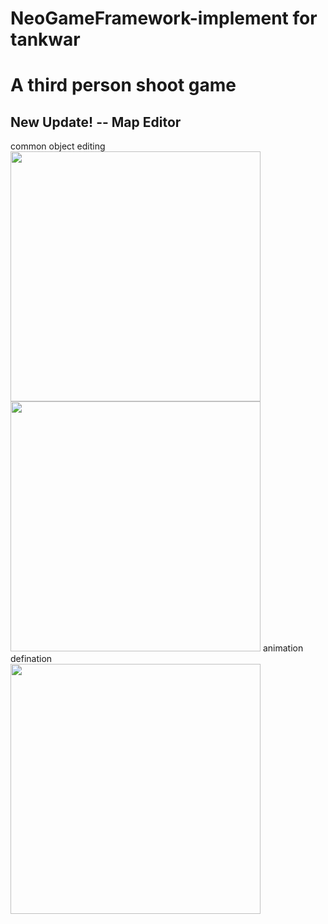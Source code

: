 # NeoGameFramework-implement for tankwar
# A third person shoot game

## New Update! -- Map Editor
common object editing  
<img src="https://raw.githubusercontent.com/DarkAngelZT/NeoGameFramework/tankwar/docs/mapEditor_screenshot.png" width="400">
<img src="https://raw.githubusercontent.com/DarkAngelZT/NeoGameFramework/tankwar/docs/editor_screenshot2.png" width="400">
animation defination  
<img src="https://raw.githubusercontent.com/DarkAngelZT/NeoGameFramework/tankwar/docs/editor_screenshot3.png" width="400">
